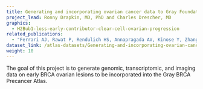 ```yaml
---
title: Generating and incorporating ovarian cancer data to Gray Foundation pre-cancer BRCA Atlas
project_lead: Ronny Drapkin, MD, PhD and Charles Drescher, MD
graphics:
  - H2Bub1-loss-early-contributor-clear-cell-ovarian-progression
related_publications:
  - "Ferrari AJ, Rawat P, Rendulich HS, Annapragada AV, Kinose Y, Zhang X, Devins K, Budina A, Scharpf RB, Mitchell MA, Tanyi JL, Morgan MA, Schwartz LE, Soong TR, Velculescu VE, Drapkin R. H2Bub1 loss is an early contributor to clear cell ovarian cancer progression. JCI Insight 8 (12): e164995. https://doi.org/10.1172/jci.insight.164995. PMID: 37345659. PMCID: PMC10371241."
dataset_link: /atlas-datasets/Generating-and-incorporating-ovarian-cancer-data-to-Gray-Foundation-pre-cancer-BRCA-Atlas
weight: 10
---
```

The goal of this project is to generate genomic, transcriptomic, and imaging data on early BRCA ovarian lesions to be incorporated into the Gray BRCA Precancer Atlas.
